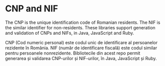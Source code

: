 # CNP and NIF
The CNP is the unique identification code of Romanian residents.
The NIF is the similar identifier for non-residents. These libraries
support generation and validation of CNPs and NIFs, in Java, JavaScript
and Ruby.

CNP (Cod numeric personal) este codul unic de identificare al persoanelor
rezidente în România. NIF (număr de identificare fiscală) este codul similar
pentru persoanele nonrezidente. Bibliotecile din acest repo permit generarea
și validarea CNP-urilor și NIF-urilor, în Java, JavaScript și Ruby.


